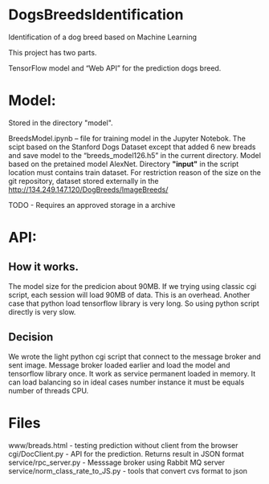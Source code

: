 # DogsBreedsIdentification
Identification of a dog breed based on Machine Learning

This project has two parts.

TensorFlow model and “Web API” for the prediction dogs breed.

# Model:
Stored in the directory "model".

BreedsModel.ipynb – file for training model in the Jupyter Notebok.
The scipt based on the Stanford Dogs Dataset except that added 6 new breads and save model to the “breeds_model126.h5” in the current directory.
Model based on the pretained model AlexNet. Directory **"input"** in the script location must contains train dataset. 
For restriction reason of the size on the git repository, dataset stored externally in the http://134.249.147.120/DogBreeds/ImageBreeds/

TODO - Requires an approved storage in a archive

# API:

## How it works. 
The model size for the predicion about 90MB. If we trying using classic cgi script, each session will load 90MB of data. This is an overhead. 
Another case that python load tensorflow library is very long. So using python script directly is very slow.

## Decision
We wrote the light python cgi script that connect to the message broker and sent image. 
Message broker loaded earlier and load the model and tensorflow library once. It work as service permanent loaded in memory. 
It can load balancing so in ideal cases number instance it must be equals number of threads CPU. 

# Files
www/breads.html - testing prediction without client from the browser  
cgi/DocClient.py - API for the prediction. Returns result in JSON format  
service/rpc_server.py - Messsage broker using Rabbit MQ server  
service/norm_class_rate_to_JS.py - tools that convert cvs format to json  




